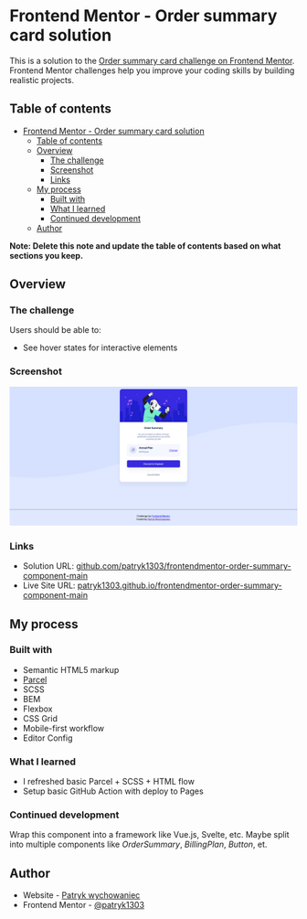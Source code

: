 # Frontend Mentor - Order summary card solution

This is a solution to the [Order summary card challenge on Frontend Mentor](https://www.frontendmentor.io/challenges/order-summary-component-QlPmajDUj). Frontend Mentor challenges help you improve your coding skills by building realistic projects.

## Table of contents

- [Frontend Mentor - Order summary card solution](#frontend-mentor---order-summary-card-solution)
  - [Table of contents](#table-of-contents)
  - [Overview](#overview)
    - [The challenge](#the-challenge)
    - [Screenshot](#screenshot)
    - [Links](#links)
  - [My process](#my-process)
    - [Built with](#built-with)
    - [What I learned](#what-i-learned)
    - [Continued development](#continued-development)
  - [Author](#author)

**Note: Delete this note and update the table of contents based on what sections you keep.**

## Overview

### The challenge

Users should be able to:

- See hover states for interactive elements

### Screenshot

![](./screenshot.png)

### Links

- Solution URL: [github.com/patryk1303/frontendmentor-order-summary-component-main](https://github.com/patryk1303/frontendmentor-order-summary-component-main)
- Live Site URL: [patryk1303.github.io/frontendmentor-order-summary-component-main](https://patryk1303.github.io/frontendmentor-order-summary-component-main)

## My process

### Built with

- Semantic HTML5 markup
- [Parcel](https://parceljs.org)
- SCSS
- BEM
- Flexbox
- CSS Grid
- Mobile-first workflow
- Editor Config

### What I learned

- I refreshed basic Parcel + SCSS + HTML flow
- Setup basic GitHub Action with deploy to Pages

### Continued development

Wrap this component into a framework like Vue.js, Svelte, etc.
Maybe split into multiple components like _OrderSummary_, _BillingPlan_, _Button_, et.

## Author

- Website - [Patryk wychowaniec](https://wychowaniecp.pl)
- Frontend Mentor - [@patryk1303](https://www.frontendmentor.io/profile/patryk1303)
